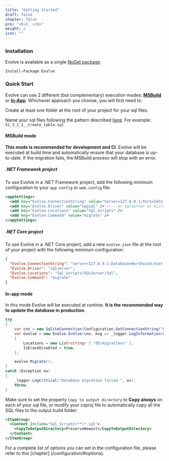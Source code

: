 ```yaml
---
title: "Getting Started"
draft: false
chapter: false
pre: "<b>2. </b>"
weight: 2
icon: ""
---
```


### Installation

Evolve is available as a single [NuGet package](https://www.nuget.org/packages/Evolve).

```
Install-Package Evolve
```

### Quick Start

Evolve can use 2 different (but complementary) execution modes: [**MSBuild**](/getting-started/#msbuild-mode) or [**In-App**](/getting-started/#in-app-mode). Whichever approach you choose, you will first need to:

<i class="fa fa-hand-o-right"></i> Create at least one folder at the root of your project for your sql files.

<i class="fa fa-hand-o-right"></i> Name your sql files following the pattern described [here](/configuration/#naming-pattern). For example: `V1_3_1_1__Create_table.sql`

#### MSBuild mode

**This mode is recommended for development and CI**. Evolve will be executed at build time and automatically ensure that your database is up-to-date. If the migration fails, the MSBuild process will stop with an error.

##### .NET Framework project

To use Evolve in a .NET Framework project, add the following minimum configuration to your `app.config` or `web.config` file:

```xml
<appSettings>
  <add key="Evolve.ConnectionString" value="Server=127.0.0.1;Port=5432;Database=my_db;User Id=postgres;Password=postgres;" />
  <add key="Evolve.Driver" value="npgsql" /> <!-- or sqlserver or microsoftdatasqlite or sqlite or mysql or mariadb -->
  <add key="Evolve.Locations" value="Sql_Scripts" />
  <add key="Evolve.Command" value="migrate" />
</appSettings>
```

##### .NET Core project

To use Evolve in a .NET Core project, add a new `evolve.json` file at the root of your project with the following minimum configuration:

```json
{
  "Evolve.ConnectionString": "Server=127.0.0.1;Database=Northwind;User Id=sa;Password=Password12!;",
  "Evolve.Driver": "sqlserver",
  "Evolve.Locations": "Sql_Scripts/SQLServer/Sql",
  "Evolve.Command": "migrate"
}
```

#### In-app mode

In this mode Evolve will be executed at runtime. **It is the recommended way to update the database in production**.

```C#
try
{
    var cnx = new SqliteConnection(Configuration.GetConnectionString("MyDatabase"));
    var evolve = new Evolve.Evolve(cnx, msg => _logger.LogInformation(msg))
    {
        Locations = new List<string> { "db/migrations" },
        IsEraseDisabled = true,
    };

    evolve.Migrate();
}
catch (Exception ex)
{
    _logger.LogCritical("Database migration failed.", ex);
    throw;
}
```

<i class="fa fa-hand-o-right"></i> Make sure to set the property `Copy to output directory` to **Copy always** on each of your sql file, or modify your csproj file to automatically copy all the SQL files to the output build folder:

```xml
<ItemGroup>
  <Content Include="Sql_Scripts\**\*.sql">
    <CopyToOutputDirectory>PreserveNewest</CopyToOutputDirectory>
  </Content>
</ItemGroup>
```

<i class="fa fa-hand-o-right"></i> For a complete list of options you can set in the configuration file, please refer to this [chapter] (/configuration/#options).
